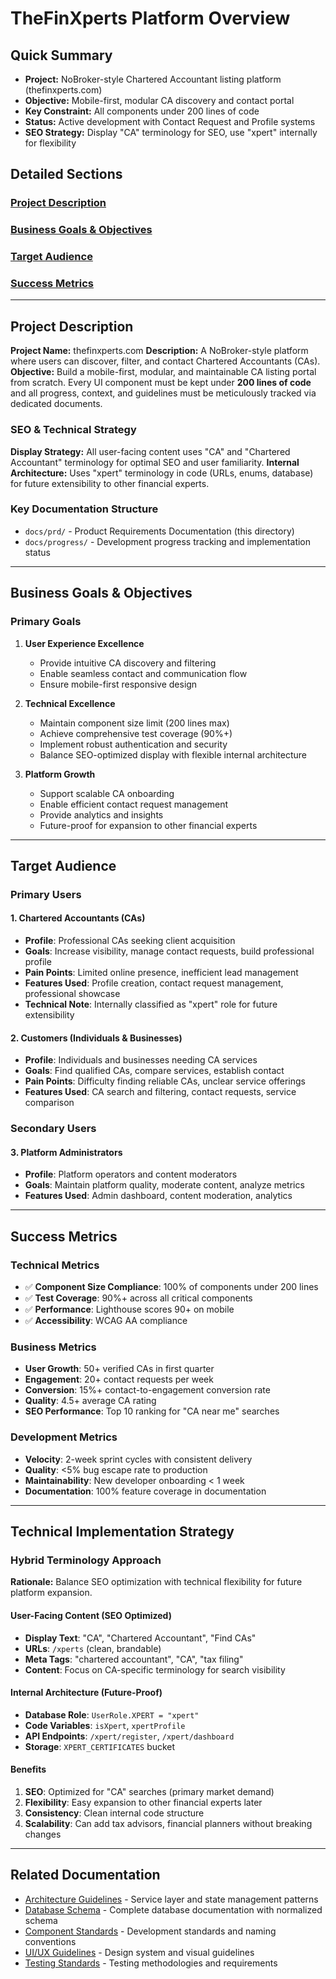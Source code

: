 # TheFinXperts Platform Overview

## Quick Summary

- **Project:** NoBroker-style Chartered Accountant listing platform (thefinxperts.com)
- **Objective:** Mobile-first, modular CA discovery and contact portal
- **Key Constraint:** All components under 200 lines of code
- **Status:** Active development with Contact Request and Profile systems
- **SEO Strategy:** Display "CA" terminology for SEO, use "xpert" internally for flexibility

## Detailed Sections

### [Project Description](#project-description)

### [Business Goals & Objectives](#business-goals--objectives)

### [Target Audience](#target-audience)

### [Success Metrics](#success-metrics)

---

## Project Description

**Project Name:** thefinxperts.com
**Description:** A NoBroker-style platform where users can discover, filter, and contact Chartered Accountants (CAs).  
**Objective:** Build a mobile-first, modular, and maintainable CA listing portal from scratch. Every UI component must be kept under **200 lines of code** and all progress, context, and guidelines must be meticulously tracked via dedicated documents.

### SEO & Technical Strategy

**Display Strategy:** All user-facing content uses "CA" and "Chartered Accountant" terminology for optimal SEO and user familiarity.
**Internal Architecture:** Uses "xpert" terminology in code (URLs, enums, database) for future extensibility to other financial experts.

### Key Documentation Structure

- `docs/prd/` - Product Requirements Documentation (this directory)
- `docs/progress/` - Development progress tracking and implementation status

---

## Business Goals & Objectives

### Primary Goals

1. **User Experience Excellence**

   - Provide intuitive CA discovery and filtering
   - Enable seamless contact and communication flow
   - Ensure mobile-first responsive design

2. **Technical Excellence**

   - Maintain component size limit (200 lines max)
   - Achieve comprehensive test coverage (90%+)
   - Implement robust authentication and security
   - Balance SEO-optimized display with flexible internal architecture

3. **Platform Growth**
   - Support scalable CA onboarding
   - Enable efficient contact request management
   - Provide analytics and insights
   - Future-proof for expansion to other financial experts

---

## Target Audience

### Primary Users

#### 1. Chartered Accountants (CAs)

- **Profile**: Professional CAs seeking client acquisition
- **Goals**: Increase visibility, manage contact requests, build professional profile
- **Pain Points**: Limited online presence, inefficient lead management
- **Features Used**: Profile creation, contact request management, professional showcase
- **Technical Note**: Internally classified as "xpert" role for future extensibility

#### 2. Customers (Individuals & Businesses)

- **Profile**: Individuals and businesses needing CA services
- **Goals**: Find qualified CAs, compare services, establish contact
- **Pain Points**: Difficulty finding reliable CAs, unclear service offerings
- **Features Used**: CA search and filtering, contact requests, service comparison

### Secondary Users

#### 3. Platform Administrators

- **Profile**: Platform operators and content moderators
- **Goals**: Maintain platform quality, moderate content, analyze metrics
- **Features Used**: Admin dashboard, content moderation, analytics

---

## Success Metrics

### Technical Metrics

- ✅ **Component Size Compliance**: 100% of components under 200 lines
- ✅ **Test Coverage**: 90%+ across all critical components
- ✅ **Performance**: Lighthouse scores 90+ on mobile
- ✅ **Accessibility**: WCAG AA compliance

### Business Metrics

- **User Growth**: 50+ verified CAs in first quarter
- **Engagement**: 20+ contact requests per week
- **Conversion**: 15%+ contact-to-engagement conversion rate
- **Quality**: 4.5+ average CA rating
- **SEO Performance**: Top 10 ranking for "CA near me" searches

### Development Metrics

- **Velocity**: 2-week sprint cycles with consistent delivery
- **Quality**: <5% bug escape rate to production
- **Maintainability**: New developer onboarding < 1 week
- **Documentation**: 100% feature coverage in documentation

---

## Technical Implementation Strategy

### Hybrid Terminology Approach

**Rationale:** Balance SEO optimization with technical flexibility for future platform expansion.

#### User-Facing Content (SEO Optimized)

- **Display Text**: "CA", "Chartered Accountant", "Find CAs"
- **URLs**: `/xperts` (clean, brandable)
- **Meta Tags**: "chartered accountant", "CA", "tax filing"
- **Content**: Focus on CA-specific terminology for search visibility

#### Internal Architecture (Future-Proof)

- **Database Role**: `UserRole.XPERT = "xpert"`
- **Code Variables**: `isXpert`, `xpertProfile`
- **API Endpoints**: `/xpert/register`, `/xpert/dashboard`
- **Storage**: `XPERT_CERTIFICATES` bucket

#### Benefits

1. **SEO**: Optimized for "CA" searches (primary market demand)
2. **Flexibility**: Easy expansion to other financial experts later
3. **Consistency**: Clean internal code structure
4. **Scalability**: Can add tax advisors, financial planners without breaking changes

---

## Related Documentation

- [Architecture Guidelines](./architecture-guidelines.md) - Service layer and state management patterns
- [Database Schema](./database-schema.md) - Complete database documentation with normalized schema
- [Component Standards](./component-standards.md) - Development standards and naming conventions
- [UI/UX Guidelines](./ui-ux-guidelines.md) - Design system and visual guidelines
- [Testing Standards](./testing-standards.md) - Testing methodologies and requirements
